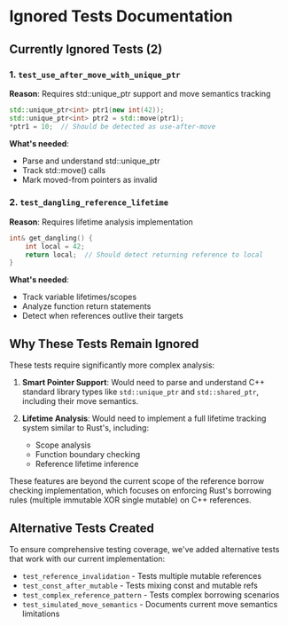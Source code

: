 # Ignored Tests Documentation

## Currently Ignored Tests (2)

### 1. `test_use_after_move_with_unique_ptr`
**Reason**: Requires std::unique_ptr support and move semantics tracking
```cpp
std::unique_ptr<int> ptr1(new int(42));
std::unique_ptr<int> ptr2 = std::move(ptr1);
*ptr1 = 10;  // Should be detected as use-after-move
```
**What's needed**: 
- Parse and understand std::unique_ptr
- Track std::move() calls
- Mark moved-from pointers as invalid

### 2. `test_dangling_reference_lifetime`
**Reason**: Requires lifetime analysis implementation
```cpp
int& get_dangling() {
    int local = 42;
    return local;  // Should detect returning reference to local
}
```
**What's needed**:
- Track variable lifetimes/scopes
- Analyze function return statements
- Detect when references outlive their targets

## Why These Tests Remain Ignored

These tests require significantly more complex analysis:

1. **Smart Pointer Support**: Would need to parse and understand C++ standard library types like `std::unique_ptr` and `std::shared_ptr`, including their move semantics.

2. **Lifetime Analysis**: Would need to implement a full lifetime tracking system similar to Rust's, including:
   - Scope analysis
   - Function boundary checking
   - Reference lifetime inference

These features are beyond the current scope of the reference borrow checking implementation, which focuses on enforcing Rust's borrowing rules (multiple immutable XOR single mutable) on C++ references.

## Alternative Tests Created

To ensure comprehensive testing coverage, we've added alternative tests that work with our current implementation:
- `test_reference_invalidation` - Tests multiple mutable references
- `test_const_after_mutable` - Tests mixing const and mutable refs
- `test_complex_reference_pattern` - Tests complex borrowing scenarios
- `test_simulated_move_semantics` - Documents current move semantics limitations